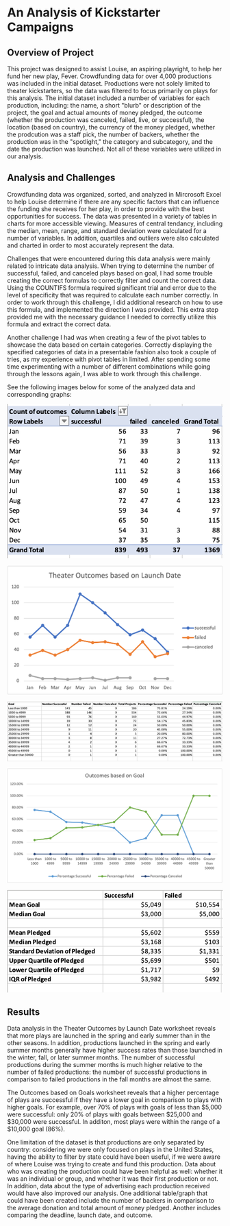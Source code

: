 # An Analysis of Kickstarter Campaigns
## Overview of Project
This project was designed to assist Louise, an aspiring playright, to help her fund her new play, Fever. Crowdfunding data for over 4,000 productions was included in the initial dataset. Productions were not solely limited to theater kickstarters, so the data was filtered to focus primarily on plays for this analysis. The initial dataset included a number of variables for each production, including: the name, a short "blurb" or description of the project, the goal and actual amounts of money pledged, the outcome (whether the production was canceled, failed, live, or successful), the location (based on country), the currency of the money pledged, whether the prodcution was a staff pick, the number of backers, whether the production was in the "spotlight," the category and subcategory, and the date the production was launched. Not all of these variables were utilized in our analysis.

## Analysis and Challenges
Crowdfunding data was organized, sorted, and analyzed in Mircrosoft Excel to help Louise determine if there are any specific factors that can influence the funding she receives for her play, in order to provide with the best opportunities for success. The data was presented in a variety of tables in charts for more accessible viewing. Measures of central tendancy, including the median, mean, range, and standard deviation were calculated for a number of variables. In addition, quartiles and outliers were also calculated and charted in order to most accurately represent the data.

Challenges that were encountered during this data analysis were mainly related to intricate data analysis. When trying to determine the number of successful, failed, and canceled plays based on goal, I had some trouble creating the correct formulas to correctly filter and count the correct data. Using the COUNTIFS formula required significant trial and error due to the level of specificity that was required to calculate each number correctly. In order to work through this challenge, I did additional research on how to use this formula, and implemented the direction I was provided. This extra step provided me with the necessary guidance I needed to correctly utilize this formula and extract the correct data.

Another challenge I had was when creating a few of the pivot tables to showcase the data based on certain categories. Correctly displaying the specified categories of data in a presentable fashion also took a couple of tries, as my experience with pivot tables in limited. After spending some time experimenting with a number of different combinations while going through the lessons again, I was able to work through this challenge.

See the following images below for some of the analyzed data and corresponding graphs:

![Outcomes based on Months](https://github.com/marikachrisanthopoulos/Kickstarter-Analysis/blob/main/Months.png)

![Outcomes based on Months Graph](https://github.com/marikachrisanthopoulos/Kickstarter-Analysis/blob/main/Theater_Outcomes_vs_Launch.png)

![Outcomes based on Goals](https://github.com/marikachrisanthopoulos/Kickstarter-Analysis/blob/main/Percentage.png)

![Outcomes based on Goals Graph](https://github.com/marikachrisanthopoulos/Kickstarter-Analysis/blob/main/Outcomes_vs_Goals.png)

![Statistics](https://github.com/marikachrisanthopoulos/Kickstarter-Analysis/blob/main/Statistics.png)



## Results
Data analysis in the Theater Outcomes by Launch Date worksheet reveals that more plays are launched in the spring and early summer than in the other seasons. In addition, productions launched in the spring and early summer months generally have higher success rates than those launched in the winter, fall, or later summer months. The number of successful productions during the summer months is much higher relative to the number of failed productions: the number of successful productions in comparison to failed productions in the fall months are almost the same.

The Outcomes based on Goals worksheet reveals that a higher percentage of plays are successful if they have a lower goal in comparison to plays with higher goals. For example, over 70% of plays with goals of less than $5,000 were successful: only 20% of plays with goals between $25,000 and $30,000 were successful. In additon, most plays were within the range of a $10,000 goal (86%).

One limitation of the dataset is that productions are only separated by country: considering we were only focused on plays in the United States, having the ability to filter by state could have been useful, if we were aware of where Louise was trying to create and fund this production. Data about who was creating the production could have been helpful as well: whether it was an individual or group, and whether it was their first production or not. In addition, data about the type of advertising each production received would have also improved our analysis. One additional table/graph that could have been created include the number of backers in comparison to the average donation and total amount of money pledged. Another includes comparing the deadline, launch date, and outcome.
